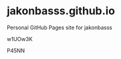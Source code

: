 # jakonbasss.github.io
Personal GitHub Pages site for jakonbasss


























































w1UOw3K

P45NN
